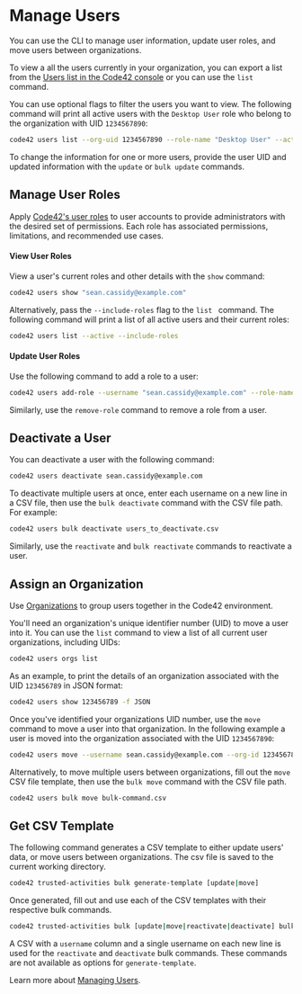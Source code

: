 # Manage Users

You can use the CLI to manage user information, update user roles, and move users between organizations.

To view a all the users currently in your organization, you can export a list from the [Users list in the Code42 console](https://support.code42.com/Administrator/Cloud/Code42_console_reference/Users_reference) or you can use the `list` command.

You can use optional flags to filter the users you want to view. The following command will print all active users with the `Desktop User` role who belong to the organization with UID `1234567890`:
```bash
code42 users list --org-uid 1234567890 --role-name "Desktop User" --active
```

To change the information for one or more users, provide the user UID and updated information with the `update` or `bulk update` commands.

## Manage User Roles

Apply [Code42's user roles](https://support.code42.com/Administrator/Cloud/Monitoring_and_managing/Roles_resources/Roles_reference#Standard_roles) to user accounts to provide administrators with the desired set of permissions.  Each role has associated permissions, limitations, and recommended use cases.

#### View User Roles
View a user's current roles and other details with the `show` command:
```bash
code42 users show "sean.cassidy@example.com"
```
Alternatively, pass the `--include-roles` flag to the `list ` command.  The following command will print a list of all active users and their current roles:
```bash
code42 users list --active --include-roles
```

#### Update User Roles

Use the following command to add a role to a user:
```bash
code42 users add-role --username "sean.cassidy@example.com" --role-name "Desktop User"
```

Similarly, use the `remove-role` command to remove a role from a user.

## Deactivate a User

You can deactivate a user with the following command:
```bash
code42 users deactivate sean.cassidy@example.com
```

To deactivate multiple users at once, enter each username on a new line in a CSV file, then use the `bulk deactivate` command with the CSV file path. For example:
```bash
code42 users bulk deactivate users_to_deactivate.csv
```

Similarly, use the `reactivate` and `bulk reactivate` commands to reactivate a user.

## Assign an Organization

Use [Organizations](https://support.code42.com/Administrator/Cloud/Code42_console_reference/Organizations_reference) to group users together in the Code42 environment.

You'll need an organization's unique identifier number (UID) to move a user into it.  You can use the `list` command to view a list of all current user organizations, including UIDs:
```bash
code42 users orgs list
```

As an example, to print the details of an organization associated with the UID `123456789` in JSON format:
```bash
code42 users show 123456789 -f JSON
```

Once you've identified your organizations UID number, use the `move` command to move a user into that organization.  In the following example a user is moved into the organization associated with the UID `1234567890`:
```bash
code42 users move --username sean.cassidy@example.com --org-id 1234567890
```

Alternatively, to move multiple users between organizations, fill out the `move` CSV file template, then use the `bulk move` command with the CSV file path.
```bash
code42 users bulk move bulk-command.csv
```

## Get CSV Template

The following command generates a CSV template to either update users' data, or move users between organizations.  The csv file is saved to the current working directory.
```bash
code42 trusted-activities bulk generate-template [update|move]
```

Once generated, fill out and use each of the CSV templates with their respective bulk commands.
```bash
code42 trusted-activities bulk [update|move|reactivate|deactivate] bulk-command.csv
```
A CSV with a `username` column and a single username on each new line is used for the `reactivate` and `deactivate` bulk commands.  These commands are not available as options for `generate-template`.

Learn more about [Managing Users](../commands/users.md).
